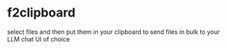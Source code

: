 # f2clipboard
select files and then put them in your clipboard to send files in bulk to your LLM chat UI of choice
